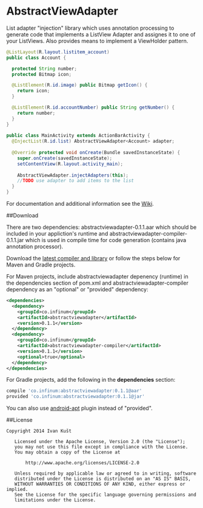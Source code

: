 AbstractViewAdapter
===================

List adapter "injection" library which uses annotation processing to generate code that implements a ListView Adapter and assignes it to one of your ListViews. Also provides means to implement a ViewHolder pattern. 

```java
@ListLayout(R.layout.listitem_account)
public class Account {

  protected String number;
  protected Bitmap icon;

  @ListElement(R.id.image) public Bitmap getIcon() {
    return icon;
  }

  @ListElement(R.id.accountNumber) public String getNumber() {
    return number;
  }
}
    
public class MainActivity extends ActionBarActivity {
  @InjectList(R.id.list) AbstractViewAdapter<Account> adapter;
            
  @Override protected void onCreate(Bundle savedInstanceState) {
    super.onCreate(savedInstanceState);
    setContentView(R.layout.activity_main);
                        
    AbstractViewAdapter.injectAdapters(this);
    //TODO use adapter to add items to the list
  }
}  
```
	
For documentation and additional information see the [Wiki][1].

##Download

There are two dependencies: abstractviewadapter-0.1.1.aar which should be included in your appliction's runtime and abstractviewadapter-compiler-0.1.1.jar which is used in compile time for code generation (contains java annotation processor).

Download the [latest compiler and library][2] or follow the steps below for Maven and Gradle projects.

For Maven projects, include abstractviewadapter depenency (runtime) in the dependencies section of pom.xml and abstractviewadapter-compiler dependency as an "optional" or "provided" dependency:

```xml
<dependencies>
  <dependency>
    <groupId>co.infinum</groupId>
    <artifactId>abstractviewadapter</artifactId>
    <version>0.1.1</version>
  </dependency>
  <dependency>
    <groupId>co.infinum</groupId>
    <artifactId>abstractviewadapter-compiler</artifactId>
    <version>0.1.1</version>
    <optional>true</optional>
  </dependency>
</dependencies>
```

For Gradle projects, add the following in the **dependencies** section:

```gradle
compile 'co.infinum:abstractviewadapter:0.1.1@aar'
provided 'co.infinum:abstractviewadapter:0.1.1@jar'
```

You can also use [android-apt][3] plugin instead of "provided".

##License
```
Copyright 2014 Ivan Kušt

   Licensed under the Apache License, Version 2.0 (the "License");
   you may not use this file except in compliance with the License.
   You may obtain a copy of the License at

       http://www.apache.org/licenses/LICENSE-2.0

   Unless required by applicable law or agreed to in writing, software
   distributed under the License is distributed on an "AS IS" BASIS,
   WITHOUT WARRANTIES OR CONDITIONS OF ANY KIND, either express or implied.
   See the License for the specific language governing permissions and
   limitations under the License.
```

[1]: https://github.com/ikust/AbstractViewAdapter/wiki
[2]: http://search.maven.org/#search%7Cga%7C1%7Cabstractviewadapter
[3]: https://bitbucket.org/hvisser/android-apt
